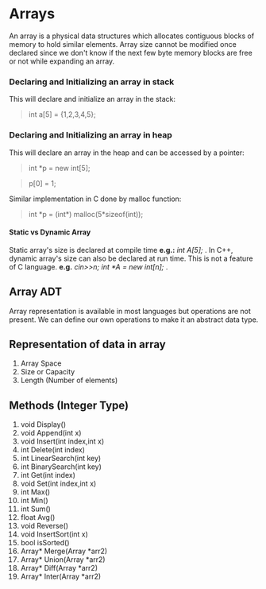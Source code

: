 # Arrays
An array is a physical data structures which allocates contiguous blocks of memory to hold similar elements. Array size cannot be modified once declared since we don't know if the next few byte memory blocks are free or not while expanding an array.

### Declaring and Initializing an array in stack
This will declare and initialize an array in the stack: 
> int a[5] = {1,2,3,4,5};

### Declaring and Initializing an array in heap
This will declare an array in the heap and can be accessed by a pointer:
> int \*p = new int[5];

> p[0] = 1;

Similar implementation in C done by malloc function:
> int \*p = (int\*) malloc(5\*sizeof(int));

#### Static vs Dynamic Array
Static array's size is declared at compile time **e.g.:** *int A[5];* . 
In C++, dynamic array's size can also be declared at run time. This is not a feature of C language. **e.g.** *cin>>n; int \*A = new int[n];* .

## Array ADT
Array representation is available in most languages but operations are not present. We can define our own operations to make it an abstract data type.

## Representation of data in array
1. Array Space
2. Size or Capacity
3. Length (Number of elements)

## Methods (Integer Type)
1. void Display()
2. void Append(int x)
3. void Insert(int index,int x)
4. int Delete(int index)
5. int LinearSearch(int key)
6. int BinarySearch(int key)
7. int Get(int index)
8. void Set(int index,int x)
9. int Max()
10. int Min()
11. int Sum()
12. float Avg()
13. void Reverse()
14. void InsertSort(int x)
15. bool isSorted()
16. Array* Merge(Array *arr2)
17. Array* Union(Array *arr2)
18. Array* Diff(Array *arr2)
19. Array* Inter(Array *arr2)


